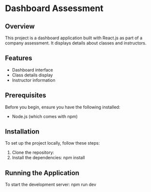 # Dashboard Assessment

## Overview
This project is a dashboard application built with React.js as part of a company assessment. It displays details about classes and instructors.

## Features
- Dashboard interface
- Class details display
- Instructor information

## Prerequisites
Before you begin, ensure you have the following installed:
- Node.js (which comes with npm)

## Installation
To set up the project locally, follow these steps:

1. Clone the repository:
2. Install the dependencies:
npm install
## Running the Application
To start the development server:
npm run dev